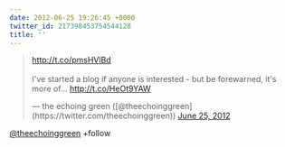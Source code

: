 ```yaml
---
date: 2012-06-25 19:26:45 +0000
twitter_id: 217398453754544128
title: ''
---
```


<blockquote class="twitter-tweet"><p lang="en" dir="ltr"><a href="http://t.co/pmsHVlBd">http://t.co/pmsHVlBd</a><br><br>I&#39;ve started a blog if anyone is interested - but be forewarned, it&#39;s more of... <a href="http://t.co/HeOt9YAW">http://t.co/HeOt9YAW</a></p>&mdash; the echoing green ([@theechoinggreen](https://twitter.com/theechoinggreen)) <a href="https://twitter.com/theechoinggreen/status/217316010171183105?ref_src=twsrc%5Etfw">June 25, 2012</a></blockquote>
<script async src="https://platform.twitter.com/widgets.js" charset="utf-8"></script>

[@theechoinggreen](https://twitter.com/theechoinggreen) +follow
